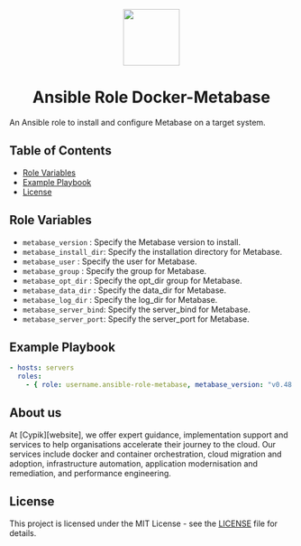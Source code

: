 <p align="center"> <img src="https://user-images.githubusercontent.com/50652676/62451340-ba925480-b78b-11e9-99f0-13a8a9cc0afa.png" width="100" height="100"></p>

<h1 align="center">
    Ansible Role Docker-Metabase
</h1>
An Ansible role to install and configure Metabase on a target system.

## Table of Contents
- [Role Variables](#Role-Variables)
- [Example Playbook](#Example-Playbook)
- [License](#license)

## Role Variables

- `metabase_version`    : Specify the Metabase version to install.
- `metabase_install_dir`: Specify the installation directory for Metabase.
- `metabase_user`       : Specify the user for Metabase.
- `metabase_group`      : Specify the group for Metabase.
- `metabase_opt_dir`    : Specify the opt_dir group for Metabase.
- `metabase_data_dir`   : Specify the data_dir for Metabase.
- `metabase_log_dir`    : Specify the log_dir for Metabase.
- `metabase_server_bind`: Specify the server_bind for Metabase.
- `metabase_server_port`: Specify the server_port for Metabase.

## Example Playbook

```yaml
- hosts: servers
  roles:
    - { role: username.ansible-role-metabase, metabase_version: "v0.48.0" }

```
## About us

At [Cypik][website], we offer expert guidance, implementation support and services to help organisations accelerate their journey to the cloud. Our services include docker and container orchestration, cloud migration and adoption, infrastructure automation, application modernisation and remediation, and performance engineering.

## License
This project is licensed under the MIT License - see the [LICENSE](https://github.com/cypik/ansible-role-metabase/blob/master/LICENSE) file for details.

